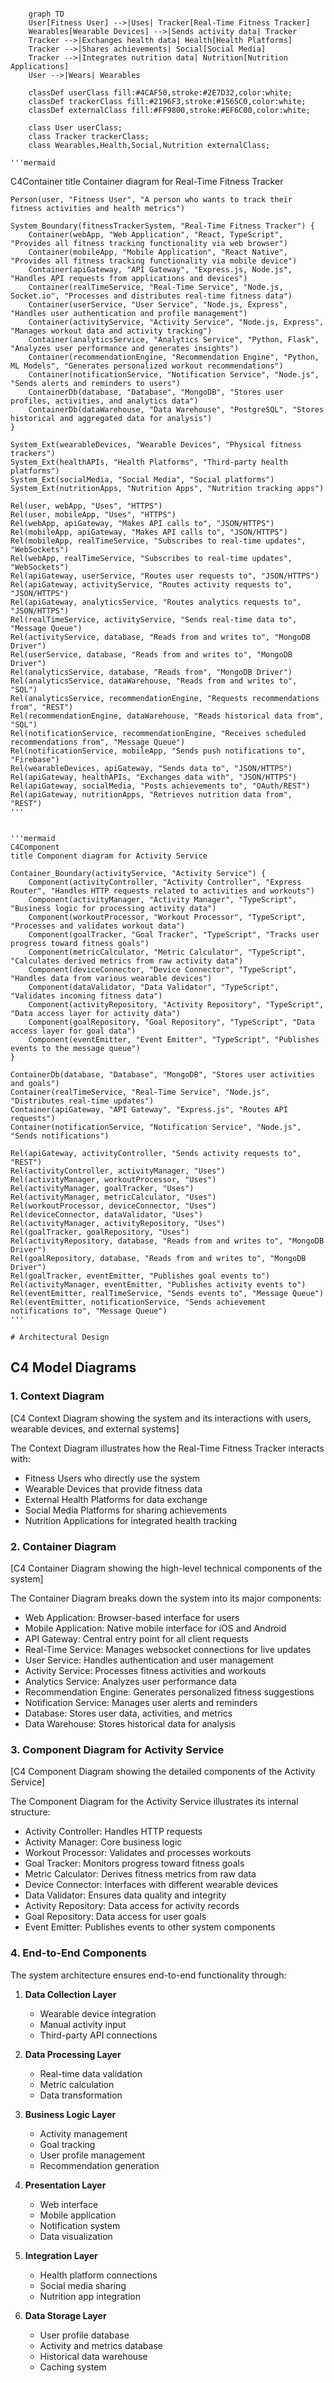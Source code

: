 ```mermaid
    
    graph TD
    User[Fitness User] -->|Uses| Tracker[Real-Time Fitness Tracker]
    Wearables[Wearable Devices] -->|Sends activity data| Tracker
    Tracker -->|Exchanges health data| Health[Health Platforms]
    Tracker -->|Shares achievements| Social[Social Media]
    Tracker -->|Integrates nutrition data| Nutrition[Nutrition Applications]
    User -->|Wears| Wearables
    
    classDef userClass fill:#4CAF50,stroke:#2E7D32,color:white;
    classDef trackerClass fill:#2196F3,stroke:#1565C0,color:white;
    classDef externalClass fill:#FF9800,stroke:#EF6C00,color:white;
    
    class User userClass;
    class Tracker trackerClass;
    class Wearables,Health,Social,Nutrition externalClass;

```

    '''mermaid
  C4Container
    title Container diagram for Real-Time Fitness Tracker

    Person(user, "Fitness User", "A person who wants to track their fitness activities and health metrics")
    
    System_Boundary(fitnessTrackerSystem, "Real-Time Fitness Tracker") {
        Container(webApp, "Web Application", "React, TypeScript", "Provides all fitness tracking functionality via web browser")
        Container(mobileApp, "Mobile Application", "React Native", "Provides all fitness tracking functionality via mobile device")
        Container(apiGateway, "API Gateway", "Express.js, Node.js", "Handles API requests from applications and devices")
        Container(realTimeService, "Real-Time Service", "Node.js, Socket.io", "Processes and distributes real-time fitness data")
        Container(userService, "User Service", "Node.js, Express", "Handles user authentication and profile management")
        Container(activityService, "Activity Service", "Node.js, Express", "Manages workout data and activity tracking")
        Container(analyticsService, "Analytics Service", "Python, Flask", "Analyzes user performance and generates insights")
        Container(recommendationEngine, "Recommendation Engine", "Python, ML Models", "Generates personalized workout recommendations")
        Container(notificationService, "Notification Service", "Node.js", "Sends alerts and reminders to users")
        ContainerDb(database, "Database", "MongoDB", "Stores user profiles, activities, and analytics data")
        ContainerDb(dataWarehouse, "Data Warehouse", "PostgreSQL", "Stores historical and aggregated data for analysis")
    }
    
    System_Ext(wearableDevices, "Wearable Devices", "Physical fitness trackers")
    System_Ext(healthAPIs, "Health Platforms", "Third-party health platforms")
    System_Ext(socialMedia, "Social Media", "Social platforms")
    System_Ext(nutritionApps, "Nutrition Apps", "Nutrition tracking apps")
    
    Rel(user, webApp, "Uses", "HTTPS")
    Rel(user, mobileApp, "Uses", "HTTPS")
    Rel(webApp, apiGateway, "Makes API calls to", "JSON/HTTPS")
    Rel(mobileApp, apiGateway, "Makes API calls to", "JSON/HTTPS")
    Rel(mobileApp, realTimeService, "Subscribes to real-time updates", "WebSockets")
    Rel(webApp, realTimeService, "Subscribes to real-time updates", "WebSockets")
    Rel(apiGateway, userService, "Routes user requests to", "JSON/HTTPS")
    Rel(apiGateway, activityService, "Routes activity requests to", "JSON/HTTPS")
    Rel(apiGateway, analyticsService, "Routes analytics requests to", "JSON/HTTPS")
    Rel(realTimeService, activityService, "Sends real-time data to", "Message Queue")
    Rel(activityService, database, "Reads from and writes to", "MongoDB Driver")
    Rel(userService, database, "Reads from and writes to", "MongoDB Driver")
    Rel(analyticsService, database, "Reads from", "MongoDB Driver")
    Rel(analyticsService, dataWarehouse, "Reads from and writes to", "SQL")
    Rel(analyticsService, recommendationEngine, "Requests recommendations from", "REST")
    Rel(recommendationEngine, dataWarehouse, "Reads historical data from", "SQL")
    Rel(notificationService, recommendationEngine, "Receives scheduled recommendations from", "Message Queue")
    Rel(notificationService, mobileApp, "Sends push notifications to", "Firebase")
    Rel(wearableDevices, apiGateway, "Sends data to", "JSON/HTTPS")
    Rel(apiGateway, healthAPIs, "Exchanges data with", "JSON/HTTPS")
    Rel(apiGateway, socialMedia, "Posts achievements to", "OAuth/REST")
    Rel(apiGateway, nutritionApps, "Retrieves nutrition data from", "REST")
    '''


    '''mermaid
    C4Component
    title Component diagram for Activity Service

    Container_Boundary(activityService, "Activity Service") {
        Component(activityController, "Activity Controller", "Express Router", "Handles HTTP requests related to activities and workouts")
        Component(activityManager, "Activity Manager", "TypeScript", "Business logic for processing activity data")
        Component(workoutProcessor, "Workout Processor", "TypeScript", "Processes and validates workout data")
        Component(goalTracker, "Goal Tracker", "TypeScript", "Tracks user progress toward fitness goals")
        Component(metricCalculator, "Metric Calculator", "TypeScript", "Calculates derived metrics from raw activity data")
        Component(deviceConnector, "Device Connector", "TypeScript", "Handles data from various wearable devices")
        Component(dataValidator, "Data Validator", "TypeScript", "Validates incoming fitness data")
        Component(activityRepository, "Activity Repository", "TypeScript", "Data access layer for activity data")
        Component(goalRepository, "Goal Repository", "TypeScript", "Data access layer for goal data")
        Component(eventEmitter, "Event Emitter", "TypeScript", "Publishes events to the message queue")
    }
    
    ContainerDb(database, "Database", "MongoDB", "Stores user activities and goals")
    Container(realTimeService, "Real-Time Service", "Node.js", "Distributes real-time updates")
    Container(apiGateway, "API Gateway", "Express.js", "Routes API requests")
    Container(notificationService, "Notification Service", "Node.js", "Sends notifications")
    
    Rel(apiGateway, activityController, "Sends activity requests to", "REST")
    Rel(activityController, activityManager, "Uses")
    Rel(activityManager, workoutProcessor, "Uses")
    Rel(activityManager, goalTracker, "Uses")
    Rel(activityManager, metricCalculator, "Uses")
    Rel(workoutProcessor, deviceConnector, "Uses")
    Rel(deviceConnector, dataValidator, "Uses")
    Rel(activityManager, activityRepository, "Uses")
    Rel(goalTracker, goalRepository, "Uses")
    Rel(activityRepository, database, "Reads from and writes to", "MongoDB Driver")
    Rel(goalRepository, database, "Reads from and writes to", "MongoDB Driver")
    Rel(goalTracker, eventEmitter, "Publishes goal events to")
    Rel(activityManager, eventEmitter, "Publishes activity events to")
    Rel(eventEmitter, realTimeService, "Sends events to", "Message Queue")
    Rel(eventEmitter, notificationService, "Sends achievement notifications to", "Message Queue")
    '''

    # Architectural Design

## C4 Model Diagrams

### 1. Context Diagram

[C4 Context Diagram showing the system and its interactions with users, wearable devices, and external systems]

The Context Diagram illustrates how the Real-Time Fitness Tracker interacts with:
- Fitness Users who directly use the system
- Wearable Devices that provide fitness data
- External Health Platforms for data exchange
- Social Media Platforms for sharing achievements
- Nutrition Applications for integrated health tracking

### 2. Container Diagram

[C4 Container Diagram showing the high-level technical components of the system]

The Container Diagram breaks down the system into its major components:
- Web Application: Browser-based interface for users
- Mobile Application: Native mobile interface for iOS and Android
- API Gateway: Central entry point for all client requests
- Real-Time Service: Manages websocket connections for live updates
- User Service: Handles authentication and user management
- Activity Service: Processes fitness activities and workouts
- Analytics Service: Analyzes user performance data
- Recommendation Engine: Generates personalized fitness suggestions
- Notification Service: Manages user alerts and reminders
- Database: Stores user data, activities, and metrics
- Data Warehouse: Stores historical data for analysis

### 3. Component Diagram for Activity Service

[C4 Component Diagram showing the detailed components of the Activity Service]

The Component Diagram for the Activity Service illustrates its internal structure:
- Activity Controller: Handles HTTP requests
- Activity Manager: Core business logic
- Workout Processor: Validates and processes workouts
- Goal Tracker: Monitors progress toward fitness goals
- Metric Calculator: Derives fitness metrics from raw data
- Device Connector: Interfaces with different wearable devices
- Data Validator: Ensures data quality and integrity
- Activity Repository: Data access for activity records
- Goal Repository: Data access for user goals
- Event Emitter: Publishes events to other system components

### 4. End-to-End Components

The system architecture ensures end-to-end functionality through:

1. **Data Collection Layer**
   - Wearable device integration
   - Manual activity input
   - Third-party API connections

2. **Data Processing Layer**
   - Real-time data validation
   - Metric calculation
   - Data transformation

3. **Business Logic Layer**
   - Activity management
   - Goal tracking
   - User profile management
   - Recommendation generation

4. **Presentation Layer**
   - Web interface
   - Mobile application
   - Notification system
   - Data visualization

5. **Integration Layer**
   - Health platform connections
   - Social media sharing
   - Nutrition app integration

6. **Data Storage Layer**
   - User profile database
   - Activity and metrics database
   - Historical data warehouse
   - Caching system
    


    
